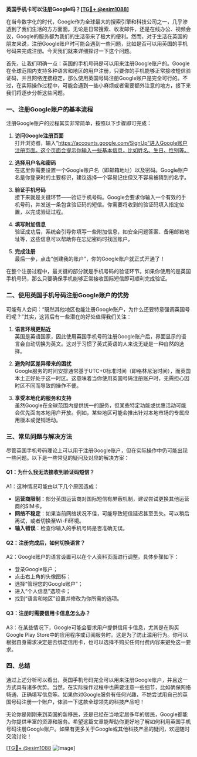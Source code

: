**英国手机卡可以注册Google吗？[[TG💪+ @esim1088](https://t.me/s/esim1088)]**

在当今数字化的时代，Google作为全球最大的搜索引擎和科技公司之一，几乎渗透到了我们生活的方方面面。无论是日常搜索、收发邮件，还是在线办公、视频会议，Google的服务都为我们的生活带来了极大的便利。然而，对于生活在英国的朋友来说，注册Google账户时可能会遇到一些问题，比如是否可以用英国的手机号码来完成注册。今天我们就来详细探讨一下这个问题。

首先，让我们明确一点：英国的手机号码是可以用来注册Google账户的。Google在全球范围内支持多种语言和地区的用户注册，只要你的手机能够正常接收短信验证码，并且网络连接稳定，那么使用英国号码注册Google账户是完全可行的。不过，在实际操作过程中，可能会遇到一些小麻烦或者需要额外注意的地方，接下来我们将逐步分析这些问题。

### **一、注册Google账户的基本流程**

注册Google账户的过程其实非常简单，按照以下步骤即可完成：

1. **访问Google注册页面**  
   打开浏览器，输入“https://accounts.google.com/SignUp”进入Google账户注册页面。这个页面会提示你输入一些基本信息，比如姓名、生日、性别等。

2. **选择用户名和密码**  
   在这里你需要设置一个Google账户名（即邮箱地址）以及密码。Google账户名是你登录时的主要标识，建议选择一个容易记住但又不容易被猜到的名字。

3. **验证手机号码**  
   接下来就是关键环节——验证手机号码。Google会要求你输入一个有效的手机号码，并发送一条包含验证码的短信。你需要将收到的验证码填入指定位置，以完成验证过程。

4. **填写附加信息**  
   验证成功后，系统会引导你填写一些附加信息，如安全问题答案、备用邮箱地址等，这些信息可以帮助你在忘记密码时找回账户。

5. **完成注册**  
   最后一步，点击“创建我的账户”，你的Google账户就正式开通了！

在整个注册过程中，最关键的部分就是手机号码的验证环节。如果你使用的是英国手机号码，那么只要确保手机能够正常接收国际短信即可顺利完成验证。

### **二、使用英国手机号码注册Google账户的优势**

可能有人会问：“既然其他地区也能注册Google账户，为什么还要特意强调英国号码呢？”其实，这背后有一些潜在的好处值得我们关注：

1. **语言环境更贴近**  
   英国是英语国家，因此使用英国手机号码注册Google账户后，界面显示的语言会自动切换为英文。这对于习惯了英式英语的人来说无疑是一种自然的选择。

2. **避免时区差异带来的困扰**  
   Google服务的时间安排通常基于UTC+0标准时间（即格林尼治时间），而英国本土正好处于这一时区。这意味着当你使用英国号码注册账户时，无需担心因时区不同而导致的操作不便。

3. **享受本地化的服务和支持**  
   虽然Google在全球范围内提供统一的服务，但某些特定功能或优惠活动可能会优先面向本地用户开放。例如，某些地区可能会推出针对本地市场的专属应用版本或促销活动。

### **三、常见问题与解决方法**

尽管英国手机号码理论上可以用于注册Google账户，但在实际操作中仍可能出现一些问题。以下是一些常见的疑问及对应的解决方案：

#### **Q1：为什么我无法接收到验证码短信？**
A1：这种情况可能由以下几个原因造成：
- **运营商限制**：部分英国运营商对国际短信有屏蔽机制，建议尝试更换其他运营商的SIM卡。
- **网络不稳定**：如果当前网络状况不佳，可能导致短信延迟甚至丢失。可以稍后再试，或者切换至Wi-Fi环境。
- **输入错误**：检查你输入的手机号码是否准确无误。

#### **Q2：注册完成后，如何切换语言？**
A2：Google账户的语言设置可以在个人资料页面进行调整。具体步骤如下：
- 登录Google账户；
- 点击右上角的头像图标；
- 选择“管理您的Google账户”；
- 进入“个人信息”选项卡；
- 找到“语言和地区”设置并修改为你所需的选项。

#### **Q3：注册时需要信用卡信息怎么办？**
A3：在某些情况下，Google可能会要求用户提供信用卡信息，尤其是在购买Google Play Store中的应用程序或订阅服务时。这是为了防止滥用行为。你可以根据自身需求决定是否绑定信用卡，也可以选择不购买任何付费内容来避免这一要求。

### **四、总结**

通过上述分析可以看出，英国手机号码完全可以用来注册Google账户，并且这一方式具有诸多优势。当然，在实际操作过程中也需要注意一些细节，比如确保网络畅通、正确填写信息等。如果你对Google服务有任何兴趣，不妨尝试用自己的英国号码注册一个账户，体验一下这款全球领先的科技产品吧！

无论你是刚刚来到英国的新移民，还是已经在当地定居多年的居民，Google都能为你提供丰富的资源和服务。希望这篇文章能帮助你更好地了解如何利用英国手机号码注册Google账户。如果有更多关于Google或其他科技产品的疑问，欢迎随时交流讨论！

[[TG💪+ @esim1088](https://t.me/s/esim1088) ![Image](https://i.postimg.cc/4NQfJmqS/Snipaste-2025-05-13-00-14-12.png)]